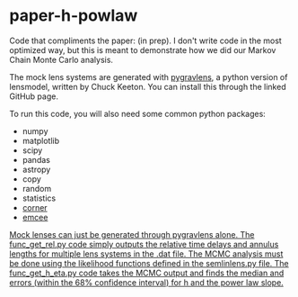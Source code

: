 # paper-h-powlaw

Code that compliments the paper: (in prep). I don't write code in the most optimized way, but this is meant to demonstrate how we did our Markov Chain Monte Carlo analysis.

The mock lens systems are generated with <a href="https://github.com/chuckkeeton/pygravlens">pygravlens</a>, a python version of <a>lensmodel</a>, written by Chuck Keeton. You can install this through the linked GitHub page.

To run this code, you will also need some common python packages:
<ul>
  <li>numpy</li>
  <li>matplotlib</li>
  <li>scipy</li>
  <li>pandas</li>
  <li>astropy</li>
  <li>copy</li>
  <li>random</li>
  <li>statistics</li>
  <li> <a href="https://corner.readthedocs.io/en/latest/install/">corner</a> </li>
  <li> <a href="https://emcee.readthedocs.io/en/stable/">emcee</li>
</ul>

Mock lenses can just be generated through pygravlens alone. The func_get_rel.py code simply outputs the relative time delays and annulus lengths for multiple lens systems in the .dat file. The MCMC analysis must be done using the likelihood functions defined in the semlinlens.py file. The func_get_h_eta.py code takes the MCMC output and finds the median and errors (within the 68% confidence interval) for h and the power law slope.
